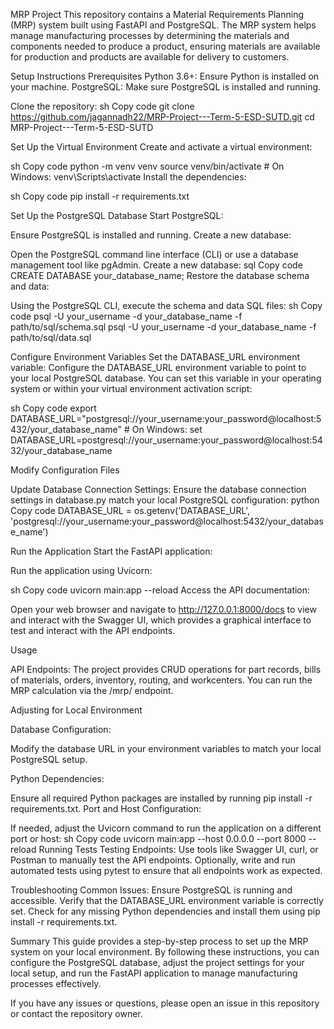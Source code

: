 MRP Project
This repository contains a Material Requirements Planning (MRP) system built using FastAPI and PostgreSQL. The MRP system helps manage manufacturing processes by determining the materials and components needed to produce a product, ensuring materials are available for production and products are available for delivery to customers.

Setup Instructions
Prerequisites
Python 3.6+: Ensure Python is installed on your machine.
PostgreSQL: Make sure PostgreSQL is installed and running.

Clone the repository:
sh
Copy code
git clone https://github.com/jagannadh22/MRP-Project---Term-5-ESD-SUTD.git
cd MRP-Project---Term-5-ESD-SUTD

Set Up the Virtual Environment
Create and activate a virtual environment:

sh
Copy code
python -m venv venv
source venv/bin/activate  # On Windows: venv\Scripts\activate
Install the dependencies:

sh
Copy code
pip install -r requirements.txt

Set Up the PostgreSQL Database
Start PostgreSQL:

Ensure PostgreSQL is installed and running.
Create a new database:

Open the PostgreSQL command line interface (CLI) or use a database management tool like pgAdmin.
Create a new database:
sql
Copy code
CREATE DATABASE your_database_name;
Restore the database schema and data:

Using the PostgreSQL CLI, execute the schema and data SQL files:
sh
Copy code
psql -U your_username -d your_database_name -f path/to/sql/schema.sql
psql -U your_username -d your_database_name -f path/to/sql/data.sql

Configure Environment Variables
Set the DATABASE_URL environment variable:
Configure the DATABASE_URL environment variable to point to your local PostgreSQL database. You can set this variable in your operating system or within your virtual environment activation script:

sh
Copy code
export DATABASE_URL="postgresql://your_username:your_password@localhost:5432/your_database_name"  # On Windows: set DATABASE_URL=postgresql://your_username:your_password@localhost:5432/your_database_name

Modify Configuration Files

Update Database Connection Settings:
Ensure the database connection settings in database.py match your local PostgreSQL configuration:
python
Copy code
DATABASE_URL = os.getenv('DATABASE_URL', 'postgresql://your_username:your_password@localhost:5432/your_database_name')

Run the Application
Start the FastAPI application:

Run the application using Uvicorn:

sh
Copy code
uvicorn main:app --reload
Access the API documentation:

Open your web browser and navigate to http://127.0.0.1:8000/docs to view and interact with the Swagger UI, which provides a graphical interface to test and interact with the API endpoints.

Usage

API Endpoints:
The project provides CRUD operations for part records, bills of materials, orders, inventory, routing, and workcenters.
You can run the MRP calculation via the /mrp/ endpoint.

Adjusting for Local Environment

Database Configuration:

Modify the database URL in your environment variables to match your local PostgreSQL setup.

Python Dependencies:

Ensure all required Python packages are installed by running pip install -r requirements.txt.
Port and Host Configuration:

If needed, adjust the Uvicorn command to run the application on a different port or host:
sh
Copy code
uvicorn main:app --host 0.0.0.0 --port 8000 --reload
Running Tests
Testing Endpoints:
Use tools like Swagger UI, curl, or Postman to manually test the API endpoints.
Optionally, write and run automated tests using pytest to ensure that all endpoints work as expected.

Troubleshooting
Common Issues:
Ensure PostgreSQL is running and accessible.
Verify that the DATABASE_URL environment variable is correctly set.
Check for any missing Python dependencies and install them using pip install -r requirements.txt.

Summary
This guide provides a step-by-step process to set up the MRP system on your local environment. By following these instructions, you can configure the PostgreSQL database, adjust the project settings for your local setup, and run the FastAPI application to manage manufacturing processes effectively.

If you have any issues or questions, please open an issue in this repository or contact the repository owner.
